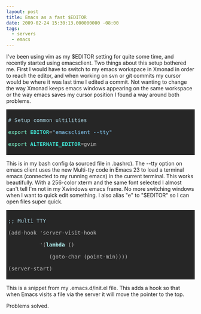 ```yaml
---
layout: post
title: Emacs as a fast $EDITOR
date: 2009-02-24 15:30:13.000000000 -08:00
tags:
  - servers
  - emacs
---
```

I've been using vim as my $EDITOR setting for quite some time, and recently started using emacsclient. Two things about this setup bothered me. First I would have to switch to my emacs workspace in Xmonad in order to reach the editor, and when working on svn or git commits my cursor would be where it was last time I edited a commit. Not wanting to change the way Xmonad keeps emacs windows appearing on the same workspace or the way emacs saves my cursor position I found a way around both problems.

<pre style="color: #bebebe; background-color: #262626; padding: 5px; overflow: auto;">
<span style="color: #add8e6;"># </span><span style="color: #add8e6;">Setup common ultilities
</span><span style="color: #7fffd4;">export</span> <span style="color: #40e0d0; font-weight: bold;">EDITOR</span>=<span style="color: #87cefa;">"emacsclient --tty"</span>
<span style="color: #7fffd4;">export</span> <span style="color: #40e0d0; font-weight: bold;">ALTERNATE_EDITOR</span>=gvim
</pre>

This is in my bash config (a sourced file in .bashrc). The --tty option on emacs client uses the new Multi-tty code in Emacs 23 to load a terminal emacs (connected to my running emacs) in the current terminal. This works beautifully. With a 256-color xterm and the same font selected I almost can't tell I'm not in my Xwindows emacs frame. No more switching windows when I want to quick edit something. I also alias "e" to "$EDITOR" so I can open files super quick.

<pre style="color: #bebebe; background-color: #262626; padding: 5px; overflow: auto;">
<span style="color: #add8e6;">;; </span><span style="color: #add8e6;">Multi TTY
</span>(add-hook 'server-visit-hook
          '(<span style="color: #afeeee; font-weight: bold;">lambda</span> ()
             (goto-char (point-min))))
(server-start)
</pre>

This is a snippet from my .emacs.d/init.el file. This adds a hook so that when Emacs visits a file via the server it will move the pointer to the top.

Problems solved.
